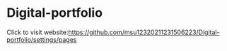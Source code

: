 # Digital-portfolio


Click to visit website:https://github.com/msu12320211231506223/Digital-portfolio/settings/pages
